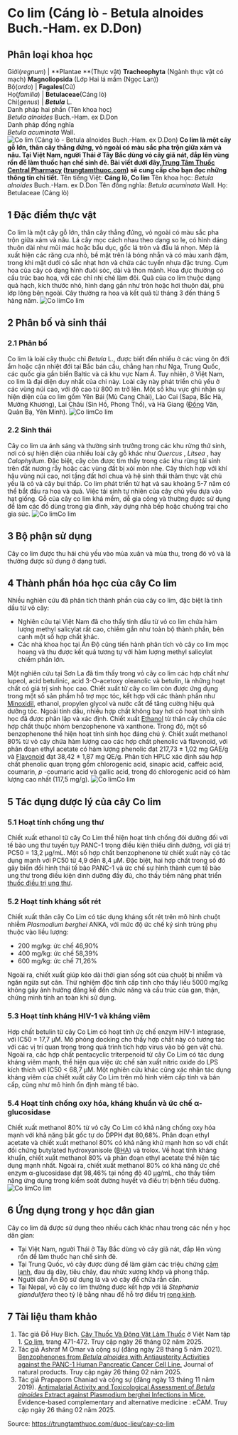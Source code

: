 # Co lim (Cáng lò - Betula alnoides Buch.-Ham. ex D.Don)

Phân loại khoa học  
---  
Giới(_regnum_) |  **Plantae **(Thực vật) **Tracheophyta** (Ngành thực vật có mạch) **Magnoliopsida** (Lớp Hai lá mầm (Ngọc Lan))  
Bộ(_ordo_) | **Fagales**(Cử)  
Họ(_familia_) | **Betulaceae**(Cáng lò)  
Chi(_genus_) | _**Betula**_ L.  
Danh pháp hai phần (Tên khoa học)  
_Betula alnoides_ Buch.-Ham. ex D.Don  
Danh pháp đồng nghĩa  
_Betula acuminata_ Wall.  
![Co lim \(Cáng lò - Betula alnoides Buch.-Ham. ex D.Don\)](https://trungtamthuoc.com/images/others/cay-co-lim-1-5254.jpg)
**Co lim là một cây gỗ lớn, thân cây thẳng đứng, vỏ ngoài có màu sắc pha trộn giữa xám và nâu. Tại Việt Nam, người Thái ở Tây Bắc dùng vỏ cây giã nát, đắp lên vùng rốn để làm thuốc hạn chế sinh đẻ. Bài viết dưới đây,[Trung Tâm Thuốc Central Pharmacy](https://trungtamthuoc.com/ "Trung Tâm Thuốc Central Pharmacy") ([trungtamthuoc.com](https://trungtamthuoc.com/ "trungtamthuoc.com")) sẽ cung cấp cho bạn đọc những thông tin chi tiết.**
Tên tiếng Việt: **Cáng lò, Co lim**
Tên khoa học: _Betula alnoides_ Buch.-Ham. ex D.Don
Tên đồng nghĩa: _Betula acuminata_ Wall.
Họ: Betulaceae (Cáng lò)
##  1 Đặc điểm thực vật
Co lim là một cây gỗ lớn, thân cây thẳng đứng, vỏ ngoài có màu sắc pha trộn giữa xám và nâu. Lá cây mọc cách nhau theo dạng so le, có hình dáng thuôn dài như mũi mác hoặc bầu dục, gốc lá tròn và đầu lá nhọn. Mép lá xuất hiện các răng cưa nhỏ, bề mặt trên lá bóng nhẵn và có màu xanh đậm, trong khi mặt dưới có sắc nhạt hơn và chứa các tuyến nhựa đặc trưng.
Cụm hoa của cây có dạng hình đuôi sóc, dài và thon mảnh. Hoa đực thường có cấu trúc bao hoa, với các chỉ nhị chẻ làm đôi. Quả của co lim thuộc dạng quả hạch, kích thước nhỏ, hình dạng gần như tròn hoặc hơi thuôn dài, phủ lớp lông bên ngoài.
Cây thường ra hoa và kết quả từ tháng 3 đến tháng 5 hàng năm.
![Co lim](https://trungtamthuoc.com/images/item/cay-Co-lim-2.jpg)Co lim
##  2 Phân bố và sinh thái
### 2.1 Phân bố
Co lim là loài cây thuộc chi _Betula_ L., được biết đến nhiều ở các vùng ôn đới ẩm hoặc cận nhiệt đới tại Bắc bán cầu, chẳng hạn như Nga, Trung Quốc, các quốc gia gần biển Baltic và cả khu vực Nam Á. Tuy nhiên, ở Việt Nam, co lim là đại diện duy nhất của chi này.
Loài cây này phát triển chủ yếu ở các vùng núi cao, với độ cao từ 800 m trở lên. Một số khu vực ghi nhận sự hiện diện của co lim gồm Yên Bái (Mù Cang Chải), Lào Cai (Sapa, Bắc Hà, Mường Khương), Lai Châu (Sìn Hồ, Phong Thổ), và Hà Giang ([Đồng](https://trungtamthuoc.com/hoat-chat/dong "Đồng") Văn, Quản Bạ, Yên Minh).
![Co lim](https://trungtamthuoc.com/images/item/cay-Co-lim-3.jpg)Co lim
### 2.2 Sinh thái
Cây co lim ưa ánh sáng và thường sinh trưởng trong các khu rừng thứ sinh, nơi có sự hiện diện của nhiều loài cây gỗ khác như _Quercus_ , _Litsea_ , hay _Calophyllum_. Đặc biệt, cây còn được tìm thấy trong các khu rừng tái sinh trên đất nương rẫy hoặc các vùng đất bị xói mòn nhẹ. Cây thích hợp với khí hậu vùng núi cao, nơi tầng đất hơi chua và hệ sinh thái thảm thực vật chủ yếu là cỏ và cây bụi thấp.
Co lim phát triển từ hạt và sau khoảng 5-7 năm có thể bắt đầu ra hoa và quả. Việc tái sinh tự nhiên của cây chủ yếu dựa vào hạt giống.
Gỗ của cây co lim khá mềm, dễ gia công và thường được sử dụng để làm các đồ dùng trong gia đình, xây dựng nhà bếp hoặc chuồng trại cho gia súc.
![Co lim](https://trungtamthuoc.com/images/item/cay-Co-lim-4.jpg)Co lim
##  3 Bộ phận sử dụng
Cây co lim được thu hái chủ yếu vào mùa xuân và mùa thu, trong đó vỏ và lá thường được sử dụng ở dạng tươi.
##  4 Thành phần hóa học của cây Co lim
Nhiều nghiên cứu đã phân tích thành phần của cây co lim, đặc biệt là tinh dầu từ vỏ cây:
  * Nghiên cứu tại Việt Nam đã cho thấy tinh dầu từ vỏ co lim chứa hàm lượng methyl salicylat rất cao, chiếm gần như toàn bộ thành phần, bên cạnh một số hợp chất khác.
  * Các nhà khoa học tại Ấn Độ cũng tiến hành phân tích vỏ cây co lim mọc hoang và thu được kết quả tương tự với hàm lượng methyl salicylat chiếm phần lớn.


Một nghiên cứu tại Sơn La đã tìm thấy trong vỏ cây co lim các hợp chất như lupeol, acid betulinic, acid 3-O-acetoxy oleanolic và betulin, là những hoạt chất có giá trị sinh học cao.
Chiết xuất từ cây co lim còn được ứng dụng trong một số sản phẩm hỗ trợ mọc tóc, kết hợp với các thành phần như [Minoxidil](https://trungtamthuoc.com/hoat-chat/minoxidil "Minoxidil"), ethanol, propylen glycol và nước cất để tăng cường hiệu quả dưỡng tóc.
Ngoài tinh dầu, nhiều hợp chất không bay hơi có hoạt tính sinh học đã được phân lập và xác định. Chiết xuất [Ethanol](https://trungtamthuoc.com/hoat-chat/ethanol "Ethanol") từ thân cây chứa các hợp chất thuộc nhóm benzophenone và xanthone. Trong đó, một số benzophenone thể hiện hoạt tính sinh học đáng chú ý.
Chiết xuất methanol 80% từ vỏ cây chứa hàm lượng cao các hợp chất phenolic và flavonoid, với phân đoạn ethyl acetate có hàm lượng phenolic đạt 217,73 ± 1,02 mg GAE/g và [Flavonoid](https://trungtamthuoc.com/hoat-chat/flavonoid "Flavonoid") đạt 38,42 ± 1,87 mg QE/g. Phân tích HPLC xác định sáu hợp chất phenolic quan trọng gồm chlorogenic acid, sinapic acid, caffeic acid, coumarin, _p_ -coumaric acid và gallic acid, trong đó chlorogenic acid có hàm lượng cao nhất (117,5 mg/g).
![Co lim](https://trungtamthuoc.com/images/item/cay-Co-lim-5.jpg)Co lim
##  5 Tác dụng dược lý của cây Co lim
### 5.1 Hoạt tính chống ung thư
Chiết xuất ethanol từ cây Co Lim thể hiện hoạt tính chống đói dưỡng đối với tế bào ung thư tuyến tụy PANC-1 trong điều kiện thiếu dinh dưỡng, với giá trị PC50 = 13,2 μg/mL. Một số hợp chất benzophenone từ chiết xuất này có tác dụng mạnh với PC50 từ 4,9 đến 8,4 μM. Đặc biệt, hai hợp chất trong số đó gây biến đổi hình thái tế bào PANC-1 và ức chế sự hình thành cụm tế bào ung thư trong điều kiện dinh dưỡng đầy đủ, cho thấy tiềm năng phát triển [thuốc điều trị ung thư](https://trungtamthuoc.com/ung-thu "thuốc điều trị ung thư").
### 5.2 Hoạt tính kháng sốt rét
Chiết xuất thân cây Co Lim có tác dụng kháng sốt rét trên mô hình chuột nhiễm _Plasmodium berghei_ ANKA, với mức độ ức chế ký sinh trùng phụ thuộc vào liều lượng:
  * 200 mg/kg: ức chế 46,90%
  * 400 mg/kg: ức chế 58,39%
  * 600 mg/kg: ức chế 71,26%


Ngoài ra, chiết xuất giúp kéo dài thời gian sống sót của chuột bị nhiễm và ngăn ngừa sụt cân. Thử nghiệm độc tính cấp tính cho thấy liều 5000 mg/kg không gây ảnh hưởng đáng kể đến chức năng và cấu trúc của gan, thận, chứng minh tính an toàn khi sử dụng.
### 5.3 Hoạt tính kháng HIV-1 và kháng viêm
Hợp chất betulin từ cây Co Lim có hoạt tính ức chế enzym HIV-1 integrase, với IC50 = 17,7 μM. Mô phỏng docking cho thấy hợp chất này có tương tác với các vị trí quan trọng trong quá trình tích hợp virus vào bộ gen vật chủ.
Ngoài ra, các hợp chất pentacyclic triterpenoid từ cây Co Lim có tác dụng kháng viêm mạnh, thể hiện qua việc ức chế sản xuất nitric oxide do LPS kích thích với IC50 < 68,7 μM. Một nghiên cứu khác cũng xác nhận tác dụng kháng viêm của chiết xuất cây Co Lim trên mô hình viêm cấp tính và bán cấp, cũng như mô hình ổn định màng tế bào.
### 5.4 Hoạt tính chống oxy hóa, kháng khuẩn và ức chế α-glucosidase
Chiết xuất methanol 80% từ vỏ cây Co Lim có khả năng chống oxy hóa mạnh với khả năng bắt gốc tự do DPPH đạt 80,68%. Phân đoạn ethyl acetate và chiết xuất methanol 80% có khả năng khử mạnh hơn so với chất đối chứng butylated hydroxyanisole ([BHA](https://trungtamthuoc.com/hoat-chat/acid-salicylic "BHA")) và trolox.
Về hoạt tính kháng khuẩn, chiết xuất methanol 80% và phân đoạn ethyl acetate thể hiện tác dụng mạnh nhất. Ngoài ra, chiết xuất methanol 80% có khả năng ức chế enzym α-glucosidase đạt 98,46% tại nồng độ 40 µg/mL, cho thấy tiềm năng ứng dụng trong kiểm soát đường huyết và điều trị bệnh tiểu đường.
![Co lim](https://trungtamthuoc.com/images/item/cay-Co-lim-6.jpg)Co lim
##  6 Ứng dụng trong y học dân gian
Cây co lim đã được sử dụng theo nhiều cách khác nhau trong các nền y học dân gian:
  * Tại Việt Nam, người Thái ở Tây Bắc dùng vỏ cây giã nát, đắp lên vùng rốn để làm thuốc hạn chế sinh đẻ.
  * Tại Trung Quốc, vỏ cây được dùng để làm giảm các triệu chứng [cảm lạnh](https://trungtamthuoc.com/bai-viet/cam-lanh-nguyen-nhan-trieu-chung-va-cac-bai-thuoc-dan-gian-chua-tri "cảm lạnh"), đau dạ dày, tiêu chảy, đau nhức xương khớp và phong thấp.
  * Người dân Ấn Độ sử dụng lá và vỏ cây để chữa rắn cắn.
  * Tại Nepal, vỏ cây co lim thường được kết hợp với lá _Stephania glandulifera_ theo tỷ lệ bằng nhau để hỗ trợ điều trị [rong kinh](https://trungtamthuoc.com/bai-viet/rong-kinh-rong-huyet "rong kinh").


##  7 Tài liệu tham khảo
  1. Tác giả Đỗ Huy Bích. [Cây Thuốc Và Động Vật Làm Thuốc](https://trungtamthuoc.com/bai-viet/doc-online-va-tai-mien-phi-pdf-sach-cay-thuoc-va-dong-vat-lam-thuoc-o-viet-nam "Cây Thuốc Và Động Vật Làm Thuốc") ở Việt Nam tập 1. [Co lim](https://trungtamthuoc.com/upload/pdf/cay-thuoc-va-dong-vat-lam-thuoc-tap-1-trungtamthuoc.com.pdf), trang 471-472. Truy cập ngày 26 tháng 02 năm 2025.
  2. Tác giả Ashraf M Omar và cộng sự (đăng ngày 28 tháng 5 năm 2021). [Benzophenones from _Betula alnoides_ with Antiausterity Activities against the PANC-1 Human Pancreatic Cancer Cell Line.](https://doi.org/10.1021/acs.jnatprod.1c00150) Journal of natural products. Truy cập ngày 26 tháng 02 năm 2025.
  3. Tác giả Prapaporn Chaniad và cộng sự (đăng ngày 13 tháng 11 năm 2019). [Antimalarial Activity and Toxicological Assessment of _Betula alnoides_ Extract against Plasmodium berghei Infections in Mice.](https://doi.org/10.1155/2019/2324679) Evidence-based complementary and alternative medicine : eCAM. Truy cập ngày 26 tháng 02 năm 2025.




Source: https://trungtamthuoc.com/duoc-lieu/cay-co-lim